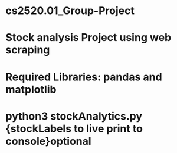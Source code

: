 # cs2520.01_Group-Project

# Stock analysis Project using web scraping

# Required Libraries: pandas and matplotlib

# python3 stockAnalytics.py {stockLabels to live print to console}**optional**
